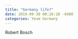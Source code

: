 ```yaml
---
title: "Germany life?"
date: 2019-09-30 08:26:28 -0400
categories: Yeum Germany
---
```



Robert Bosch
